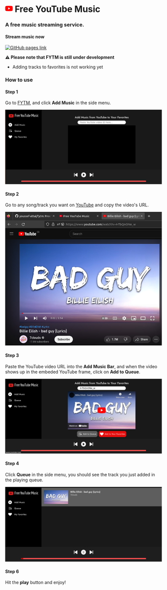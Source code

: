 <h1>
<img src="public/logo192.png" width="24px">
Free YouTube Music
</h1>

<h3>
A free music streaming service.
</h3>

#### **Stream music now**

[![GitHub pages link](https://img.shields.io/badge/GitHub%20Pages-222222?style=for-the-badge&logo=GitHub%20Pages&logoColor=white)](https://youssef-attai.github.io/fytm/)

**⚠️ Please note that FYTM is still under development**

- Adding tracks to favorites is not working yet

<h3>
How to use
</h3>

#### **Step 1**

Go to [FYTM](https://youssef-attai.github.io/fytm), and click **Add Music** in the side menu.

![Step 1](github/steps/2.png)

#### **Step 2**

Go to any song/track you want on [YouTube](https://youtube.com) and copy the video's URL.

![Step 2](github/steps/3.png)

#### **Step 3**

Paste the YouTube video URL into the **Add Music Bar**, and when the video shows up in the embeded YouTube frame, click on **Add to Queue**.

![Step 3](github/steps/4.png)

#### **Step 4**

Click **Queue** in the side menu, you should see the track you just added in the playing queue.

![Step 4](github/steps/5.png)


#### **Step 6**

Hit the **play** button and enjoy!
